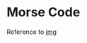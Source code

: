 # Morse Code

Reference to [img](https://en.wikipedia.org/wiki/Morse_code#/media/File:International_Morse_Code.svg)
